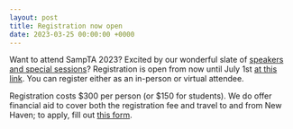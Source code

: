 ```yaml
---
layout: post
title: Registration now open
date: 2023-03-25 00:00:00 +0000
---
```


Want to attend SampTA 2023? Excited by our wonderful slate of [speakers and special sessions](https://sampta2023.github.io/speakers/)? 
Registration is open from now until July 1st [at this link](https://web.cvent.com/event/903a729f-b298-40ca-a060-3f0447be7bbc/summary). You can register either as an in-person or virtual attendee. 

Registration costs $300 per person (or $150 for students). We do offer financial aid to cover both the registration fee and travel to and from New Haven; to apply, fill out [this form](https://web.cvent.com/event/903a729f-b298-40ca-a060-3f0447be7bbc/summary).